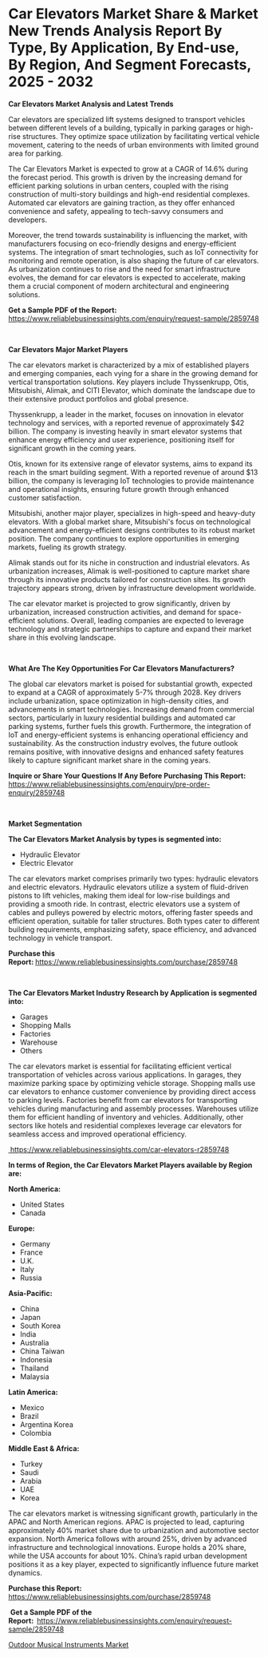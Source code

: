 <p><h1>Car Elevators Market Share & Market New Trends Analysis Report By Type, By Application, By End-use, By Region, And Segment Forecasts, 2025 - 2032</h1></p><p><strong>Car Elevators Market Analysis and Latest Trends</strong></p>
<p><p>Car elevators are specialized lift systems designed to transport vehicles between different levels of a building, typically in parking garages or high-rise structures. They optimize space utilization by facilitating vertical vehicle movement, catering to the needs of urban environments with limited ground area for parking.</p><p>The Car Elevators Market is expected to grow at a CAGR of 14.6% during the forecast period. This growth is driven by the increasing demand for efficient parking solutions in urban centers, coupled with the rising construction of multi-story buildings and high-end residential complexes. Automated car elevators are gaining traction, as they offer enhanced convenience and safety, appealing to tech-savvy consumers and developers.</p><p>Moreover, the trend towards sustainability is influencing the market, with manufacturers focusing on eco-friendly designs and energy-efficient systems. The integration of smart technologies, such as IoT connectivity for monitoring and remote operation, is also shaping the future of car elevators. As urbanization continues to rise and the need for smart infrastructure evolves, the demand for car elevators is expected to accelerate, making them a crucial component of modern architectural and engineering solutions.</p></p>
<p><strong>Get a Sample PDF of the Report:&nbsp;</strong> <a href="https://www.reliablebusinessinsights.com/enquiry/request-sample/2859748?utm_campaign=2239&utm_medium=2&utm_source=Github&utm_content=ia&utm_term=12032025&utm_id=car-elevators">https://www.reliablebusinessinsights.com/enquiry/request-sample/2859748</a></p>
<p>&nbsp;</p>
<p><strong>Car Elevators Major Market Players</strong></p>
<p><p>The car elevators market is characterized by a mix of established players and emerging companies, each vying for a share in the growing demand for vertical transportation solutions. Key players include Thyssenkrupp, Otis, Mitsubishi, Alimak, and CITI Elevator, which dominate the landscape due to their extensive product portfolios and global presence.</p><p>Thyssenkrupp, a leader in the market, focuses on innovation in elevator technology and services, with a reported revenue of approximately $42 billion. The company is investing heavily in smart elevator systems that enhance energy efficiency and user experience, positioning itself for significant growth in the coming years.</p><p>Otis, known for its extensive range of elevator systems, aims to expand its reach in the smart building segment. With a reported revenue of around $13 billion, the company is leveraging IoT technologies to provide maintenance and operational insights, ensuring future growth through enhanced customer satisfaction.</p><p>Mitsubishi, another major player, specializes in high-speed and heavy-duty elevators. With a global market share, Mitsubishi's focus on technological advancement and energy-efficient designs contributes to its robust market position. The company continues to explore opportunities in emerging markets, fueling its growth strategy.</p><p>Alimak stands out for its niche in construction and industrial elevators. As urbanization increases, Alimak is well-positioned to capture market share through its innovative products tailored for construction sites. Its growth trajectory appears strong, driven by infrastructure development worldwide.</p><p>The car elevator market is projected to grow significantly, driven by urbanization, increased construction activities, and demand for space-efficient solutions. Overall, leading companies are expected to leverage technology and strategic partnerships to capture and expand their market share in this evolving landscape.</p></p>
<p>&nbsp;</p>
<p><strong>What Are The Key Opportunities For Car Elevators Manufacturers?</strong></p>
<p><p>The global car elevators market is poised for substantial growth, expected to expand at a CAGR of approximately 5-7% through 2028. Key drivers include urbanization, space optimization in high-density cities, and advancements in smart technologies. Increasing demand from commercial sectors, particularly in luxury residential buildings and automated car parking systems, further fuels this growth. Furthermore, the integration of IoT and energy-efficient systems is enhancing operational efficiency and sustainability. As the construction industry evolves, the future outlook remains positive, with innovative designs and enhanced safety features likely to capture significant market share in the coming years.</p></p>
<p><strong>Inquire or Share Your Questions If Any Before Purchasing This Report:</strong> <a href="https://www.reliablebusinessinsights.com/enquiry/pre-order-enquiry/2859748?utm_campaign=2239&utm_medium=2&utm_source=Github&utm_content=ia&utm_term=12032025&utm_id=car-elevators">https://www.reliablebusinessinsights.com/enquiry/pre-order-enquiry/2859748</a></p>
<p>&nbsp;</p>
<p><strong>Market Segmentation</strong></p>
<p><strong>The Car Elevators Market Analysis by types is segmented into:</strong></p>
<p><ul><li>Hydraulic Elevator</li><li>Electric Elevator</li></ul></p>
<p><p>The car elevators market comprises primarily two types: hydraulic elevators and electric elevators. Hydraulic elevators utilize a system of fluid-driven pistons to lift vehicles, making them ideal for low-rise buildings and providing a smooth ride. In contrast, electric elevators use a system of cables and pulleys powered by electric motors, offering faster speeds and efficient operation, suitable for taller structures. Both types cater to different building requirements, emphasizing safety, space efficiency, and advanced technology in vehicle transport.</p></p>
<p><strong>Purchase this Report:&nbsp;</strong><a href="https://www.reliablebusinessinsights.com/purchase/2859748?utm_campaign=2239&utm_medium=2&utm_source=Github&utm_content=ia&utm_term=12032025&utm_id=car-elevators">https://www.reliablebusinessinsights.com/purchase/2859748</a></p>
<p>&nbsp;</p>
<p><strong>The Car Elevators Market Industry Research by Application is segmented into:</strong></p>
<p><ul><li>Garages</li><li>Shopping Malls</li><li>Factories</li><li>Warehouse</li><li>Others</li></ul></p>
<p><p>The car elevators market is essential for facilitating efficient vertical transportation of vehicles across various applications. In garages, they maximize parking space by optimizing vehicle storage. Shopping malls use car elevators to enhance customer convenience by providing direct access to parking levels. Factories benefit from car elevators for transporting vehicles during manufacturing and assembly processes. Warehouses utilize them for efficient handling of inventory and vehicles. Additionally, other sectors like hotels and residential complexes leverage car elevators for seamless access and improved operational efficiency.</p></p>
<p><a href="https://www.reliablebusinessinsights.com/car-elevators-r2859748?utm_campaign=2239&utm_medium=2&utm_source=Github&utm_content=ia&utm_term=12032025&utm_id=car-elevators">&nbsp;https://www.reliablebusinessinsights.com/car-elevators-r2859748</a></p>
<p><strong>In terms of Region, the Car Elevators Market Players available by Region are:</strong></p>
<p>
    <p> <strong> North America: </strong>
        <ul>
            <li>United States</li>
            <li>Canada</li>
        </ul>
        </p> 
    <p> <strong> Europe: </strong>
        <ul>
            <li>Germany</li>
            <li>France</li>
            <li>U.K.</li>
            <li>Italy</li>
            <li>Russia</li>
        </ul>
        </p> 
    <p> <strong> Asia-Pacific: </strong>
        <ul>
            <li>China</li>
            <li>Japan</li>
            <li>South Korea</li>
            <li>India</li>
            <li>Australia</li>
            <li>China Taiwan</li>
            <li>Indonesia</li>
            <li>Thailand</li>
            <li>Malaysia</li>
        </ul>
        </p> 
    <p> <strong> Latin America: </strong>
        <ul>
            <li>Mexico</li>
            <li>Brazil</li>
            <li>Argentina Korea</li>
            <li>Colombia</li>
        </ul>
        </p> 
    <p> <strong> Middle East & Africa: </strong>
        <ul>
            <li>Turkey</li>
            <li>Saudi</li>
            <li>Arabia</li>
            <li>UAE</li>
            <li>Korea</li>
        </ul>
    </p>
    </p>
<p><p>The car elevators market is witnessing significant growth, particularly in the APAC and North American regions. APAC is projected to lead, capturing approximately 40% market share due to urbanization and automotive sector expansion. North America follows with around 25%, driven by advanced infrastructure and technological innovations. Europe holds a 20% share, while the USA accounts for about 10%. China’s rapid urban development positions it as a key player, expected to significantly influence future market dynamics.</p></p>
<p><strong>Purchase this Report: </strong><a href="https://www.reliablebusinessinsights.com/purchase/2859748?utm_campaign=2239&utm_medium=2&utm_source=Github&utm_content=ia&utm_term=12032025&utm_id=car-elevators">https://www.reliablebusinessinsights.com/purchase/2859748</a></p>
<p>&nbsp;<strong>Get a Sample PDF of the Report:&nbsp;&nbsp;</strong><a href="https://www.reliablebusinessinsights.com/enquiry/request-sample/2859748?utm_campaign=2239&utm_medium=2&utm_source=Github&utm_content=ia&utm_term=12032025&utm_id=car-elevators">https://www.reliablebusinessinsights.com/enquiry/request-sample/2859748</a></p>
<p><strong></strong></p>
<p><p><a href="https://github.com/ygfu6u/Market-Research-Report-List-2/blob/main/outdoor-musical-instruments-market.md?utm_campaign=2239&utm_medium=2&utm_source=Github&utm_content=ia&utm_term=12032025&utm_id=car-elevators">Outdoor Musical Instruments Market</a></p></p>